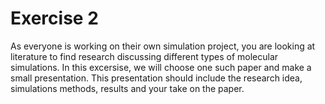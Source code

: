 Exercise 2
==========

As everyone is working on their own simulation project, you are looking at literature to find research discussing
different types of molecular simulations. In this excersise, we will choose one such paper and make a small presentation.
This presentation should include the research idea, simulations methods, results and your take on the paper.   
